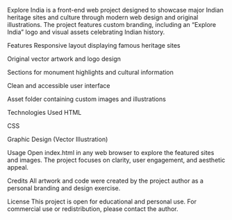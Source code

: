 Explore India is a front-end web project designed to showcase major Indian heritage sites and culture through modern web design and original illustrations. The project features custom branding, including an “Explore India” logo and visual assets celebrating Indian history.

Features
Responsive layout displaying famous heritage sites

Original vector artwork and logo design

Sections for monument highlights and cultural information

Clean and accessible user interface

Asset folder containing custom images and illustrations

Technologies Used
HTML

CSS

Graphic Design (Vector Illustration)

Usage
Open index.html in any web browser to explore the featured sites and images. The project focuses on clarity, user engagement, and aesthetic appeal.

Credits
All artwork and code were created by the project author as a personal branding and design exercise.

License
This project is open for educational and personal use. For commercial use or redistribution, please contact the author.
